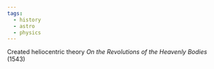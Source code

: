 ```yaml
---
tags:
  - history
  - astro
  - physics
---
```

Created heliocentric theory
*On the Revolutions of the Heavenly Bodies* (1543)